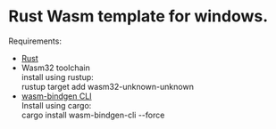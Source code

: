 # Rust Wasm template for windows.

Requirements: <br />
* [Rust](https://www.rust-lang.org)
* Wasm32 toolchain
<br /> install using rustup:
<br /> rustup target add wasm32-unknown-unknown
* [wasm-bindgen CLI](https://crates.io/crates/wasm-bindgen-cli)
<br /> Install using cargo:
<br /> cargo install wasm-bindgen-cli --force
